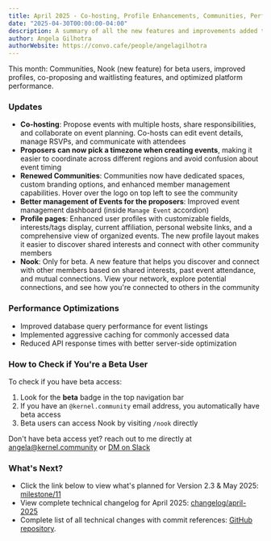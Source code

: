 ```yaml
---
title: April 2025 - Co-hosting, Profile Enhancements, Communities, Performance Upgrades, and New Features
date: "2025-04-30T00:00:00-04:00"
description: A summary of all the new features and improvements added to Convo in April 2025
author: Angela Gilhotra
authorWebsite: https://convo.cafe/people/angelagilhotra
---
```

This month: Communities, Nook (new feature) for beta users, improved profiles, co-proposing and waitlisting features, and optimized platform performance.

### Updates
- **Co-hosting**: Propose events with multiple hosts, share responsibilities, and collaborate on event planning. Co-hosts can edit event details, manage RSVPs, and communicate with attendees
- **Proposers can now pick a timezone when creating events**, making it easier to coordinate across different regions and avoid confusion about event timing
- **Renewed Communities**: Communities now have dedicated spaces, custom branding options, and enhanced member management capabilities. Hover over the logo on top left to see the community
- **Better management of Events for the proposers**: Improved event management dashboard (inside `Manage Event` accordion)
- **Profile pages**: Enhanced user profiles with customizable fields, interests/tags display, current affiliation, personal website links, and a comprehensive view of organized events. The new profile layout makes it easier to discover shared interests and connect with other community members
- **Nook**: Only for beta. A new feature that helps you discover and connect with other members based on shared interests, past event attendance, and mutual connections. View your network, explore potential connections, and see how you're connected to others in the community

### Performance Optimizations

- Improved database query performance for event listings
- Implemented aggressive caching for commonly accessed data
- Reduced API response times with better server-side optimization

### How to Check if You're a Beta User

To check if you have beta access:
1. Look for the **beta** badge in the top navigation bar
2. If you have an `@kernel.community` email address, you automatically have beta access
3. Beta users can access Nook by visiting `/nook` directly

Don't have beta access yet? reach out to me directly at [angela@kernel.community](mailto:angela@kernel.community) or [DM on Slack](https://kernel-community.slack.com/app_redirect?channel=U01D1166621)

### What's Next?

- Click the link below to view what's planned for Version 2.3 & May 2025: [milestone/11](https://github.com/kernel-community/convo-app/milestone/11)
- View complete technical changelog for April 2025: [changelog/april-2025](https://github.com/kernel-community/convo-app/commits/main?since=2025-04-01&until=2025-04-30)
- Complete list of all technical changes with commit references: [GitHub repository](https://github.com/kernel-community/convo-app/commits/main).